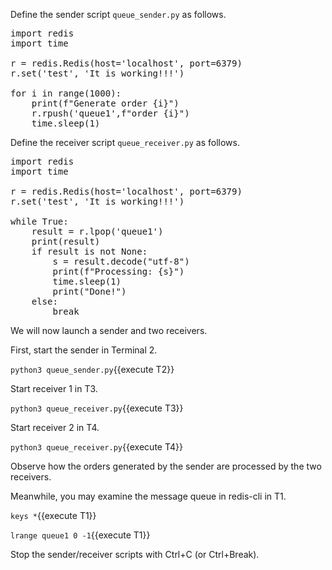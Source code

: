 Define the sender script `queue_sender.py` as follows.

<pre class="file" data-filename="queue_sender.py" data-target="replace">
import redis
import time

r = redis.Redis(host='localhost', port=6379)
r.set('test', 'It is working!!!')

for i in range(1000):
    print(f"Generate order {i}")
    r.rpush('queue1',f"order {i}")
    time.sleep(1)
</pre>

Define the receiver script `queue_receiver.py` as follows.

<pre class="file" data-filename="queue_receiver.py" data-target="replace">
import redis
import time

r = redis.Redis(host='localhost', port=6379)
r.set('test', 'It is working!!!')

while True:
    result = r.lpop('queue1')
    print(result)
    if result is not None:
        s = result.decode("utf-8") 
        print(f"Processing: {s}")
        time.sleep(1)
        print("Done!")
    else:
        break
</pre>


We will now launch a sender and two receivers.

First, start the sender in Terminal 2.

`python3 queue_sender.py`{{execute T2}}

Start receiver 1 in T3.

`python3 queue_receiver.py`{{execute T3}}

Start receiver 2 in T4.

`python3 queue_receiver.py`{{execute T4}}

Observe how the orders generated by the sender are processed by the two receivers.


Meanwhile, you may examine the message queue in redis-cli in T1.

`keys *`{{execute T1}}

`lrange queue1 0 -1`{{execute T1}}


Stop the sender/receiver scripts with Ctrl+C (or Ctrl+Break).
